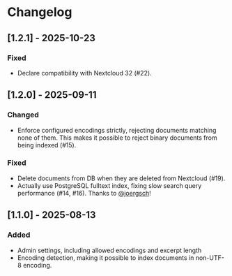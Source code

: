 # Changelog

## [1.2.1] - 2025-10-23

### Fixed

- Declare compatibility with Nextcloud 32 (#22).

## [1.2.0] - 2025-09-11

### Changed

- Enforce configured encodings strictly, rejecting documents matching none of them. This makes it possible to reject binary documents from being indexed (#15).

### Fixed

- Delete documents from DB when they are deleted from Nextcloud (#19).
- Actually use PostgreSQL fulltext index, fixing slow search query performance (#14, #16). Thanks to [@joergsch](https://github.com/joergsch)!

## [1.1.0] - 2025-08-13

### Added

- Admin settings, including allowed encodings and excerpt length
- Encoding detection, making it possible to index documents in non-UTF-8 encoding.